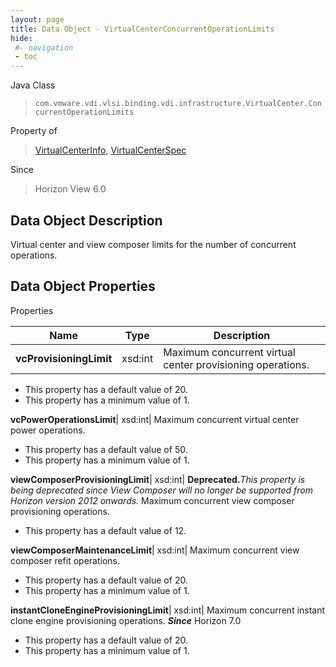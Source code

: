 ```yaml
---
layout: page
title: Data Object - VirtualCenterConcurrentOperationLimits
hide:
 #- navigation
 - toc
---
```






Java Class  
> `com.vmware.vdi.vlsi.binding.vdi.infrastructure.VirtualCenter.ConcurrentOperationLimits`

Property of  
> [VirtualCenterInfo](vdi.infrastructure.VirtualCenter.VirtualCenterInfo.md#field_detail), [VirtualCenterSpec](vdi.infrastructure.VirtualCenter.VirtualCenterSpec.md#field_detail)

Since  
> Horizon View 6.0


## Data Object Description 

Virtual center and view composer limits for the number of concurrent operations. 

## Data Object Properties

Properties

Name |  Type |  Description   
---|---|---  
**vcProvisioningLimit**|  xsd:int|  Maximum concurrent virtual center provisioning operations.   


  * This property has a default value of 20.
  * This property has a minimum value of 1. 

  
**vcPowerOperationsLimit**|  xsd:int|  Maximum concurrent virtual center power operations.   


  * This property has a default value of 50.
  * This property has a minimum value of 1. 

  
**viewComposerProvisioningLimit**|  xsd:int| **Deprecated.**_This property is being deprecated since View Composer will no longer be supported from Horizon version 2012 onwards._ Maximum concurrent view composer provisioning operations.   


  * This property has a default value of 12.

  
**viewComposerMaintenanceLimit**|  xsd:int|  Maximum concurrent view composer refit operations.   


  * This property has a default value of 20.
  * This property has a minimum value of 1. 

  
**instantCloneEngineProvisioningLimit**|  xsd:int|  Maximum concurrent instant clone engine provisioning operations.  **_Since_** Horizon 7.0  


  * This property has a default value of 20.
  * This property has a minimum value of 1. 

  
  
  
  
  
  
